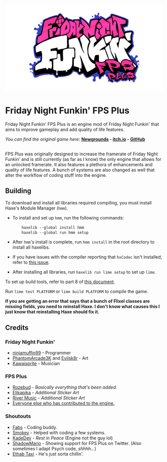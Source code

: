 ![](/art/logo.png)

# Friday Night Funkin' FPS Plus
Friday Night Funkin' FPS Plus is an engine mod of Friday Night Funkin' that aims to improve gameplay and add quality of life features.

*You can find the original game here:* **[Newgrounds](https://www.newgrounds.com/portal/view/770371) - [itch.io](https://ninja-muffin24.itch.io/funkin) - [GitHub](https://github.com/ninjamuffin99/Funkin)**

## 

FPS Plus was originally designed to increase the framerate of Friday Night Funkin' and is still currently (as far as I know) the only engine that allows for an unlocked framerate. It also features a plethora of enhancements and quality of life features. A bunch of systems are also changed as well that alter the workflow of coding stuff into the engine.

## Building

To download and install all libraries required compiling, you must install Haxe's Module Manager (`hmm`).

* To install and set up `hmm`, run the following commands:
    ```
        haxelib --global install hmm
        haxelib --global run hmm setup
    ```

* After `hmm`'s install is complete, run `hmm install` in the root directory to install all haxelibs.

* If you have issues with the compiler reporting that `hxCodec` isn't installed, refer to [this issue](https://github.com/ThatRozebudDude/FPS-Plus-Public/issues/91).

* After installing all libraries, run `haxelib run lime setup` to set up `lime`.

To set up build tools, refer to part 8 of [this document](https://github.com/FunkinCrew/Funkin/blob/main/docs/COMPILING.md).

Run `lime test PLATFORM` or `lime build PLATFORM` to compile the game.

**If you are getting an error that says that a bunch of Flixel classes are missing fields, you need to reinstall Haxe. I don't know what causes this I just know that reinstalling Haxe should fix it.**

## Credits
### Friday Night Funkin'
- [ninjamuffin99](https://twitter.com/ninja_muffin99) - Programmer
- [PhantomArcade3K](https://twitter.com/phantomarcade3k) and [Evilsk8r](https://twitter.com/evilsk8r) - Art
- [Kawaisprite](https://twitter.com/kawaisprite) - Musician

### FPS Plus
- [Rozebud](https://twitter.com/helpme_thebigt) - *Basically everything that's been added.*
- [Elikapika](https://twitter.com/elikapika) - *Additional Sticker Art*
- [River Music](https://twitter.com/rivermusic_) - *Additional Sticker Art*
- [Everyone else who has contributed to the engine.](https://github.com/ThatRozebudDude/FPS-Plus-Public/graphs/contributors)

### Shoutouts
- [Fabs](https://twitter.com/fabsthefabs) - Coding buddy.
- [Smokey](https://twitter.com/Smokey_5_) - Helped with coding a few systems.
- [KadeDev](https://twitter.com/kade0912) - *Rest in Peace* (Engine not the guy lol)
- [ShadowMario](https://twitter.com/Shadow_Mario_) - Showing support for FPS Plus on Twitter. (Also sometimes I adapt Psych code, *shhhh...*)
- [Ethab Taxi](https://twitter.com/EthabTaxi) - He's just sorta chillin'.